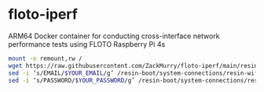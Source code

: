 # floto-iperf

ARM64 Docker container for conducting cross-interface network performance tests using FLOTO Raspberry Pi 4s

```bash
mount -o remount,rw /
wget https://raw.githubusercontent.com/ZackMurry/floto-iperf/main/resin-wifi -O /resin-boot/system-connections/resin-wifi
sed -i ‘s/EMAIL/$YOUR_EMAIL/g’ /resin-boot/system-connections/resin-wifi
sed -i ‘s/PASSWORD/$YOUR_PASSWORD/g’ /resin-boot/system-connections/resin-wifi
```
